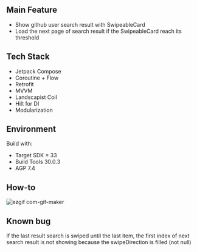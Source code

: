 Main Feature
-------------
* Show github user search result with SwipeableCard 
* Load the next page of search result if the SwipeableCard reach its threshold

Tech Stack
----------
* Jetpack Compose
* Coroutine + Flow
* Retrofit
* MVVM
* Landscapist Coil
* Hilt for DI
* Modularization

Environment
-----------
Build with:
- Target SDK = 33
- Build Tools 30.0.3
- AGP 7.4

How-to
------
![ezgif com-gif-maker](https://user-images.githubusercontent.com/22698234/205417213-3be03c79-6591-4894-a8e0-27aa2249ee42.gif)

Known bug
------
If the last result search is swiped until the last item, the first index of next search result is not showing because the swipeDirection is filled (not null)
